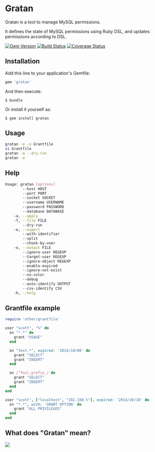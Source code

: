 # Gratan

Gratan is a tool to manage MySQL permissions.

It defines the state of MySQL permissions using Ruby DSL, and updates permissions according to DSL.

[![Gem Version](https://badge.fury.io/rb/gratan.png)](http://badge.fury.io/rb/gratan)
[![Build Status](https://travis-ci.org/winebarrel/gratan.svg?branch=master)](https://travis-ci.org/winebarrel/gratan)
[![Coverage Status](https://coveralls.io/repos/winebarrel/gratan/badge.png?branch=master)](https://coveralls.io/r/winebarrel/gratan?branch=master)

## Installation

Add this line to your application's Gemfile:

```ruby
gem 'gratan'
```

And then execute:

    $ bundle

Or install it yourself as:

    $ gem install gratan

## Usage

```sh
gratan -e -o Grantfile
vi Grantfile
gratan -a --dry-run
gratan -a
```

## Help

```sh
Usage: gratan [options]
        --host HOST
        --port PORT
        --socket SOCKET
        --username USERNAME
        --password PASSWORD
        --database DATABASE
    -a, --apply
    -f, --file FILE
        --dry-run
    -e, --export
        --with-identifier
        --split
        --chunk-by-user
    -o, --output FILE
        --ignore-user REGEXP
        --target-user REGEXP
        --ignore-object REGEXP
        --enable-expired
        --ignore-not-exist
        --no-color
        --debug
        --auto-identify OUTPUT
        --csv-identify CSV
    -h, --help
```

## Grantfile example

```ruby
require 'other/grantfile'

user "scott", "%" do
  on "*.*" do
    grant "USAGE"
  end

  on "test.*", expired: '2014/10/08' do
    grant "SELECT"
    grant "INSERT"
  end

  on /^foo\.prefix_/ do
    grant "SELECT"
    grant "INSERT"
  end
end

user "scott", ["localhost", "192.168.%"], expired: '2014/10/10' do
  on "*.*", with: 'GRANT OPTION' do
    grant "ALL PRIVILEGES"
  end
end
```

## What does "Gratan" mean?

[![](http://i.gyazo.com/c37d934ba0a61f760603ce4c56401e60.png)](https://www.google.com/search?q=gratin&tbm=isch)
